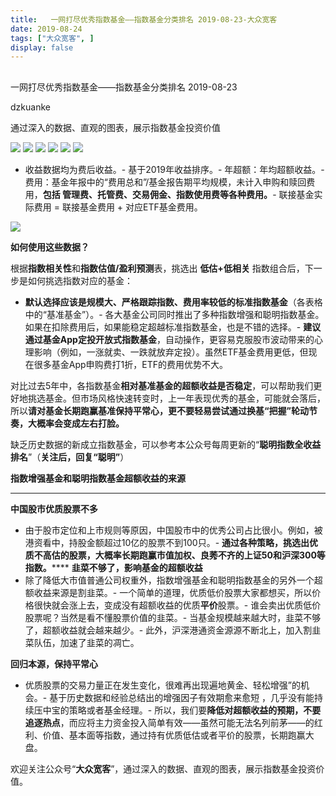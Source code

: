 ```yaml
---
title:   一网打尽优秀指数基金——指数基金分类排名 2019-08-23-大众宽客
date: 2019-08-24
tags: ["大众宽客", ]
display: false
---
```



## 



一网打尽优秀指数基金——指数基金分类排名 2019-08-23




dzkuanke




通过深入的数据、直观的图表，展示指数基金投资价值


<img class="rich_pages" data-ratio="1.4989775051124745" data-s="300,640" src="https://mmbiz.qpic.cn/mmbiz_png/PKw3FQPmhIgpVK18iaIhfibHCkkdkpORibHX7LBeXQXY8jsPItmEeicAXU6ibQCuzCqwbtBeLofczaUibH2QdNDXJv1A/640?wx_fmt=png" data-type="png" data-w="978" style=""/>

<img class="rich_pages" data-ratio="1.0512295081967213" data-s="300,640" src="https://mmbiz.qpic.cn/mmbiz_png/PKw3FQPmhIgpVK18iaIhfibHCkkdkpORibHKQPjKicRGiazbatjeKLywjcpE22Q6ooZiaVnTkplonq2icGmiaquIXqXUmA/640?wx_fmt=png" data-type="png" data-w="976" style=""/>

<img class="rich_pages" data-ratio="1.3617886178861789" data-s="300,640" src="https://mmbiz.qpic.cn/mmbiz_png/PKw3FQPmhIgpVK18iaIhfibHCkkdkpORibHtwIUDkl7bjMkE2H8uCjZ9kicBH2jsoMibDCNPgkqq6fgiaw36xrBicGKXw/640?wx_fmt=png" data-type="png" data-w="984" style=""/>

<img class="rich_pages" data-ratio="1.182555780933063" data-s="300,640" src="https://mmbiz.qpic.cn/mmbiz_png/PKw3FQPmhIgpVK18iaIhfibHCkkdkpORibHeHUYIGibQic3SmjjLToJJNL7EnnFpeEz7tC0paickYNlFbPjaUDmy76aA/640?wx_fmt=png" data-type="png" data-w="986" style=""/>

<img class="rich_pages" data-ratio="0.9226069246435845" data-s="300,640" src="https://mmbiz.qpic.cn/mmbiz_png/PKw3FQPmhIgpVK18iaIhfibHCkkdkpORibHiaibRlGKjZzYibaodDKhoSzMZI6JFSFwLGmGu8gQb9SJb1cvbDdYUBlJw/640?wx_fmt=png" data-type="png" data-w="982" style=""/>

<img class="rich_pages" data-ratio="0.789795918367347" data-s="300,640" src="https://mmbiz.qpic.cn/mmbiz_png/PKw3FQPmhIgpVK18iaIhfibHCkkdkpORibHmicQp0O0icx0SZcpObYRc8icUx2j7dx3ibcCcgFEleLNdZv90FpH7WB71g/640?wx_fmt=png" data-type="png" data-w="980" style=""/>


- 收益数据均为费后收益。- 基于2019年收益排序。- 年超额：年均超额收益。- 费用：基金年报中的“费用总和”/基金报告期平均规模，未计入申购和赎回费用，**包括 管理费、托管费、交易佣金、指数使用费等各种费用。**- 联接基金实际费用 = 联接基金费用 + 对应ETF基金费用。


<img class="rich_pages" data-ratio="0.3739352640545145" data-s="300,640" src="https://mmbiz.qpic.cn/mmbiz_png/PKw3FQPmhIjRfZpR3LYic93G9bLic2bFpgJnJdJe0VWH3Z1CpISTgM0CNibDTEC3icib110gqMOxNWdic0SBNgsAz5kg/640?wx_fmt=png" data-type="png" data-w="1174" style=""/>





**如何使用这些数据？**



根据**指数相关性**和**指数估值/盈利预测**表，挑选出&nbsp;**低估+低相关** 指数组合后，下一步是如何挑选指数对应的基金：
- **默认选择应该是规模大、严格跟踪指数、费用率较低的标准指数基金**（各表格中的“基准基金”）。- 各大基金公司同时推出了多种指数增强和聪明指数基金。如果在扣除费用后，如果能稳定超越标准指数基金，也是不错的选择。- **建议通过基金App定投开放式指数基金**，自动操作，更容易克服股市波动带来的心理影响（例如，一涨就卖、一跌就放弃定投）。虽然ETF基金费用更低，但现在很多基金App申购费打1折，ETF的费用优势不大。


对比过去5年中，各指数基金**相对基准基金的超额收益是否稳定**<h-char unicode="ff0c" class="" style="max-width: 100%;box-sizing: border-box !important;word-wrap: break-word !important;">，</h-char>可以帮助我们更好地挑选基金。但市场风格快速转变时，上一年表现优秀的基金，可能就会落后，所以**请对基金长期跑赢基准保持平常心，更不要轻易尝试通过换基“把握”轮动节奏，大概率会变成左右打脸。**



缺乏历史数据的新成立指数基金，可以参考本公众号每周更新的“**聪明指数全收益排名**”（**关注后，回复“聪明”**）





**指数增强基金和聪明指数基金超额收益的来源**

****

**中国股市优质股票不多**
- 由于股市定位和上市规则等原因，中国股市中的优秀公司占比很小。例如，被港资看中，持股金额超过10亿的股票不到100只。- **通过各种策略，挑选出优质不高估的股票，大概率长期跑赢市值加权、良莠不齐的上证50和沪深300等指数。******
**韭菜不够了，影响基金的超额收益**
- 除了降低大市值普通公司权重外，指数增强基金和聪明指数基金的另外一个超额收益来源是割韭菜。- 一个简单的道理，优质低价股票大家都想买，所以价格很快就会涨上去，变成没有超额收益的优质**平价**股票。- 谁会卖出优质低价股票呢？当然是看不懂股票价值的韭菜。- 当基金规模越来越大时，韭菜不够了，超额收益就会越来越少。- 此外，沪深港通资金源源不断北上，加入割韭菜队伍，加速了韭菜的凋亡。


**回归本源，保持平常心**
- 优质股票的交易力量正在发生变化，很难再出现遍地黄金、轻松增强”的机会。- 基于历史数据和经验总结出的增强因子有效期愈来愈短 ，几乎没有能持续压中宝的策略或者基金经理。- 所以，我们要**降低对超额收益的预期，不要追逐热点**，而应将主力资金投入简单有效——虽然可能无法名列前茅——的红利、价值、基本面等指数，通过持有优质低估或者平价的股票，长期跑赢大盘。


欢迎关注公众号“**大众宽客**”，通过深入的数据、直观的图表，展示指数基金投资价值。